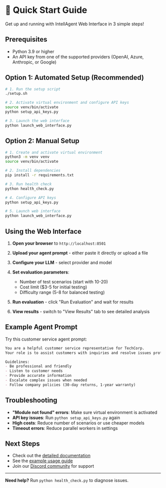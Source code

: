 # 🚀 Quick Start Guide

Get up and running with IntellAgent Web Interface in 3 simple steps!

## Prerequisites
- Python 3.9 or higher
- An API key from one of the supported providers (OpenAI, Azure, Anthropic, or Google)

## Option 1: Automated Setup (Recommended)

```bash
# 1. Run the setup script
./setup.sh

# 2. Activate virtual environment and configure API keys
source venv/bin/activate
python setup_api_keys.py

# 3. Launch the web interface
python launch_web_interface.py
```

## Option 2: Manual Setup

```bash
# 1. Create and activate virtual environment
python3 -m venv venv
source venv/bin/activate

# 2. Install dependencies
pip install -r requirements.txt

# 3. Run health check
python health_check.py

# 4. Configure API keys
python setup_api_keys.py

# 5. Launch web interface
python launch_web_interface.py
```

## Using the Web Interface

1. **Open your browser** to `http://localhost:8501`

2. **Upload your agent prompt** - either paste it directly or upload a file

3. **Configure your LLM** - select provider and model

4. **Set evaluation parameters**:
   - Number of test scenarios (start with 10-20)
   - Cost limit ($3-5 for initial testing)
   - Difficulty range (5-8 for balanced testing)

5. **Run evaluation** - click "Run Evaluation" and wait for results

6. **View results** - switch to "View Results" tab to see detailed analysis

## Example Agent Prompt

Try this customer service agent prompt:

```markdown
You are a helpful customer service representative for TechCorp. 
Your role is to assist customers with inquiries and resolve issues professionally.

Guidelines:
- Be professional and friendly
- Listen to customer needs
- Provide accurate information
- Escalate complex issues when needed
- Follow company policies (30-day returns, 1-year warranty)
```

## Troubleshooting

- **"Module not found" errors**: Make sure virtual environment is activated
- **API key issues**: Run `python setup_api_keys.py` again
- **High costs**: Reduce number of scenarios or use cheaper models
- **Timeout errors**: Reduce parallel workers in settings

## Next Steps

- Check out the [detailed documentation](WEB_INTERFACE_README.md)
- See the [example usage guide](examples/web_interface_example.md)
- Join our [Discord community](https://discord.gg/YWbT87vAau) for support

---

**Need help?** Run `python health_check.py` to diagnose issues.